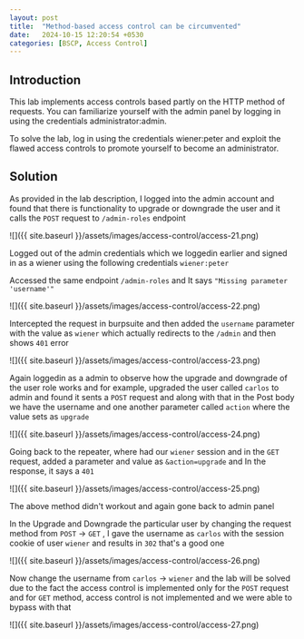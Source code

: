 ```yaml
---
layout: post
title:  "Method-based access control can be circumvented"
date:   2024-10-15 12:20:54 +0530
categories: [BSCP, Access Control]
---
```


## Introduction

This lab implements access controls based partly on the HTTP method of requests. You can familiarize yourself with the admin panel by logging in using the credentials administrator:admin.

To solve the lab, log in using the credentials wiener:peter and exploit the flawed access controls to promote yourself to become an administrator. 

## Solution

As provided in the lab description, I logged into the admin account and found that there is functionality to upgrade or downgrade the user and it calls the `POST` request to `/admin-roles` endpoint

![]({{ site.baseurl }}/assets/images/access-control/access-21.png)

Logged out of the admin credentials which we loggedin earlier and signed in as a wiener using the following credentials `wiener:peter`

Accessed the same endpoint `/admin-roles` and It says `"Missing parameter 'username'"`

![]({{ site.baseurl }}/assets/images/access-control/access-22.png)

Intercepted the request in burpsuite and then added the `username` parameter with the value as `wiener` which actually redirects to the `/admin` and then shows `401` error 

![]({{ site.baseurl }}/assets/images/access-control/access-23.png)

Again loggedin as a admin to observe how the upgrade and downgrade of the user role works and for example, upgraded the user called `carlos` to admin and found it sents a `POST` request and along with that in the Post body we have the username and one another parameter called `action` where the value sets as `upgrade`

![]({{ site.baseurl }}/assets/images/access-control/access-24.png)

Going back to the repeater, where had our `wiener` session and in the `GET` request, added a parameter and value as `&action=upgrade` and In the response, it says a `401` 

![]({{ site.baseurl }}/assets/images/access-control/access-25.png)

The above method didn't workout and again gone back to admin panel 

In the Upgrade and Downgrade the particular user by changing the request method from `POST` -> `GET` , I gave the username as `carlos` with the session cookie of user `wiener` and results in `302` that's a good one 

![]({{ site.baseurl }}/assets/images/access-control/access-26.png)

Now change the username from `carlos` -> `wiener` and the lab will be solved due to the fact the access control is implemented only for the `POST` request and for `GET` method, access control is not implemented and we were able to bypass with that 

![]({{ site.baseurl }}/assets/images/access-control/access-27.png)